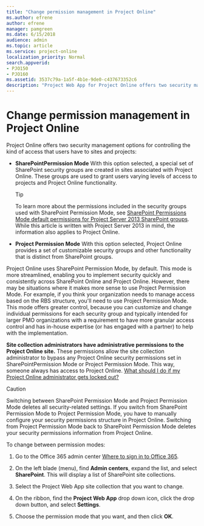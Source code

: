 ```yaml
---
title: "Change permission management in Project Online"
ms.author: efrene
author: efrene
manager: pamgreen
ms.date: 6/15/2018
audience: admin
ms.topic: article
ms.service: project-online
localization_priority: Normal
search.appverid:
- PJO150
- PJO160
ms.assetid: 3537c79a-1a5f-4b1e-9de0-c437673352c6
description: "Project Web App for Project Online offers two security management options for controlling the kind of access that users have to sites and projects: SharePoint Permission Management and Classic Permission Management. This article describes how to switch between these options."
---
```


# Change permission management in Project Online

 
Project Online offers two security management options for controlling the kind of access that users have to sites and projects:
  
- **SharePointPermission Mode** With this option selected, a special set of SharePoint security groups are created in sites associated with Project Online. These groups are used to grant users varying levels of access to projects and Project Online functionality. 
    
    > [!TIP]
    > To learn more about the permissions included in the security groups used with SharePoint Permission Mode, see [SharePoint Permissions Mode default permissions for Project Server 2013 SharePoint groups](https://technet.microsoft.com/en-us/library/jj219510%28v=office.15%29.aspx). While this article is written with Project Server 2013 in mind, the information also applies to Project Online. 
  
- **Project Permission Mode** With this option selected, Project Online provides a set of customizable security groups and other functionality that is distinct from SharePoint groups. 
    
Project Online uses SharePoint Permission Mode, by default. This mode is more streamlined, enabling you to implement security quickly and consistently across SharePoint Online and Project Online. However, there may be situations where it makes more sense to use Project Permission Mode. For example, if you think your organization needs to manage access based on the RBS structure, you'll need to use Project Permission Mode. This mode offers greater control, because you can customize and change individual permissions for each security group and typically intended for larger PMO organizations with a requirement to have more granular access control and has in-house expertise (or has engaged with a partner) to help with the implementation.
  
 **Site collection administrators have administrative permissions to the Project Online site.** These permissions allow the site collection administrator to bypass any Project Online security permissions set in SharePointPermission Mode or Project Permission Mode. This way, someone always has access to Project Online. [What should I do if my Project Online administrator gets locked out?](what-should-i-do-if-my-project-online-administrator-gets-locked-out.md)
  
> [!CAUTION]
> Switching between SharePoint Permission Mode and Project Permission Mode deletes all security-related settings. If you switch from SharePoint Permission Mode to Project Permission Mode, you have to manually configure your security permissions structure in Project Online. Switching from Project Permission Mode back to SharePoint Permission Mode deletes your security permissions information from Project Online. 
  
To change between permission modes:
  
1. Go to the Office 365 admin center [Where to sign in to Office 365](https://admin.microsoft.com). 
    
2. On the left blade (menu), find **Admin centers**, expand the list, and select **SharePoint**. This will display a list of SharePoint site collections.
    
3. Select the Project Web App site collection that you want to change.
    
4. On the ribbon, find the **Project Web App** drop down icon, click the drop down button, and select **Settings**.

5. Choose the permission mode that you want, and then click **OK**.
    

  

